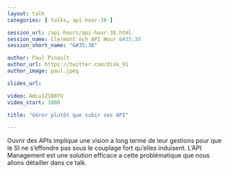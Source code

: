 ```yaml
---
layout: talk
categories: [ talks, api-hour-38 ]

session_url: /api-hours/api-hour-38.html
session_name: Clermont'ech API Hour &#35;38
session_short_name: "&#35;38"

author: Paul Pinault
author_url: https://twitter.com/disk_91
author_image: paul.jpeg

slides_url:

video: AmLu1Z1B07U
video_start: 3000

title: "Gérer plutôt que subir ses API"

---
```


Ouvrir des APIs implique une vision a long terme de leur gestions pour que le SI ne s’effondre pas sous le couplage fort qu’elles induisent. L’API Management est une solution efficace a cette problématique que nous allons détailler dans ce talk.

